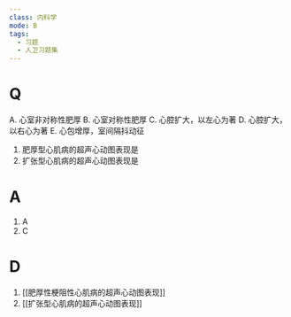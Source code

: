 ```yaml
---
class: 内科学
mode: B
tags:
  - 习题
  - 人卫习题集
---
```


# Q
A. 心室非对称性肥厚 
B. 心室对称性肥厚
C. 心腔扩大，以左心为著 
D. 心腔扩大，以右心为著
E. 心包增厚，室间隔抖动征

1. 肥厚型心肌病的超声心动图表现是
2. 扩张型心肌病的超声心动图表现是
# A
1. A
2. C

# D
1. [[肥厚性梗阻性心肌病的超声心动图表现]]
2. [[扩张型心肌病的超声心动图表现]]